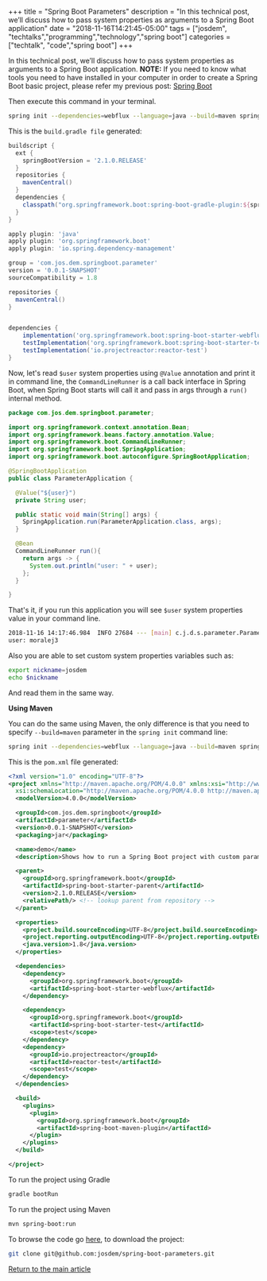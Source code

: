 +++
title =  "Spring Boot Parameters"
description = "In this technical post, we’ll discuss how to pass system properties as arguments to a Spring Boot application"
date = "2018-11-16T14:21:45-05:00"
tags = ["josdem", "techtalks","programming","technology","spring boot"]
categories = ["techtalk", "code","spring boot"]
+++

In this technical post, we’ll discuss how to pass system properties as arguments to a Spring Boot application. **NOTE:** If you need to know what tools you need to have installed in your computer in order to create a Spring Boot basic project, please refer my previous post: [Spring Boot](/techtalk/spring_boot)

Then execute this command in your terminal.

```bash
spring init --dependencies=webflux --language=java --build=maven spring-boot-parameters
```

This is the `build.gradle file` generated:

```groovy
buildscript {
  ext {
    springBootVersion = '2.1.0.RELEASE'
  }
  repositories {
    mavenCentral()
  }
  dependencies {
    classpath("org.springframework.boot:spring-boot-gradle-plugin:${springBootVersion}")
  }
}

apply plugin: 'java'
apply plugin: 'org.springframework.boot'
apply plugin: 'io.spring.dependency-management'

group = 'com.jos.dem.springboot.parameter'
version = '0.0.1-SNAPSHOT'
sourceCompatibility = 1.8

repositories {
  mavenCentral()
}


dependencies {
	implementation('org.springframework.boot:spring-boot-starter-webflux')
	testImplementation('org.springframework.boot:spring-boot-starter-test')
	testImplementation('io.projectreactor:reactor-test')
}
```

Now, let's read `$user` system properties using `@Value` annotation and print it in command line, the `CommandLineRunner` is a call back interface in Spring Boot, when Spring Boot starts will call it and pass in args through a `run()` internal method.

```java
package com.jos.dem.springboot.parameter;

import org.springframework.context.annotation.Bean;
import org.springframework.beans.factory.annotation.Value;
import org.springframework.boot.CommandLineRunner;
import org.springframework.boot.SpringApplication;
import org.springframework.boot.autoconfigure.SpringBootApplication;

@SpringBootApplication
public class ParameterApplication {

  @Value("${user}")
  private String user;

  public static void main(String[] args) {
    SpringApplication.run(ParameterApplication.class, args);
  }

  @Bean
  CommandLineRunner run(){
    return args -> {
      System.out.println("user: " + user);
    };
  }

}
```

That's it, if you run this application you will see `$user` system properties value in your command line.

```bash
2018-11-16 14:17:46.984  INFO 27684 --- [main] c.j.d.s.parameter.ParameterApplication : Started ParameterApplication in 1.524 seconds (JVM running for 1.862)
user: moralej3
```

Also you are able to set custom system properties variables such as:

```bash
export nickname=josdem
echo $nickname
```

And read them in the same way.

**Using Maven**

You can do the same using Maven, the only difference is that you need to specify `--build=maven` parameter in the `spring init` command line:

```bash
spring init --dependencies=webflux --language=java --build=maven spring-boot-parameters
```

This is the `pom.xml` file generated:

```xml
<?xml version="1.0" encoding="UTF-8"?>
<project xmlns="http://maven.apache.org/POM/4.0.0" xmlns:xsi="http://www.w3.org/2001/XMLSchema-instance"
  xsi:schemaLocation="http://maven.apache.org/POM/4.0.0 http://maven.apache.org/xsd/maven-4.0.0.xsd">
  <modelVersion>4.0.0</modelVersion>

  <groupId>com.jos.dem.springboot</groupId>
  <artifactId>parameter</artifactId>
  <version>0.0.1-SNAPSHOT</version>
  <packaging>jar</packaging>

  <name>demo</name>
  <description>Shows how to run a Spring Boot project with custom parameters</description>

  <parent>
    <groupId>org.springframework.boot</groupId>
    <artifactId>spring-boot-starter-parent</artifactId>
    <version>2.1.0.RELEASE</version>
    <relativePath/> <!-- lookup parent from repository -->
  </parent>

  <properties>
    <project.build.sourceEncoding>UTF-8</project.build.sourceEncoding>
    <project.reporting.outputEncoding>UTF-8</project.reporting.outputEncoding>
    <java.version>1.8</java.version>
  </properties>

  <dependencies>
    <dependency>
      <groupId>org.springframework.boot</groupId>
      <artifactId>spring-boot-starter-webflux</artifactId>
    </dependency>

    <dependency>
      <groupId>org.springframework.boot</groupId>
      <artifactId>spring-boot-starter-test</artifactId>
      <scope>test</scope>
    </dependency>
    <dependency>
      <groupId>io.projectreactor</groupId>
      <artifactId>reactor-test</artifactId>
      <scope>test</scope>
    </dependency>
  </dependencies>

  <build>
    <plugins>
      <plugin>
        <groupId>org.springframework.boot</groupId>
        <artifactId>spring-boot-maven-plugin</artifactId>
      </plugin>
    </plugins>
  </build>

</project>
```

To run the project using Gradle

```bash
gradle bootRun
```

To run the project using Maven

```bash
mvn spring-boot:run
```

To browse the code go [here](https://github.com/josdem/spring-boot-parameters), to download the project:

```bash
git clone git@github.com:josdem/spring-boot-parameters.git
```

[Return to the main article](/techtalk/spring#Spring_Boot)



